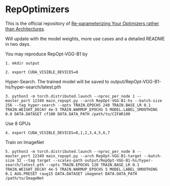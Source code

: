 # RepOptimizers

This is the official repository of [Re-parameterizing Your Optimizers rather than Architectures](https://arxiv.org/abs/2205.15242).

Will update with the model weights, more use cases and a detailed README in two days.

You may reproduce RepOpt-VGG-B1 by

```
1. mkdir output
```
```
2. export CUDA_VISIBLE_DEVICES=0
```

Hyper-Search. The trained model will be saved to output/RepOpt-VGG-B1-hs/hyper-search/latest.pth
```
3. python3 -m torch.distributed.launch --nproc_per_node 1 --master_port 12349 main_repopt.py --arch RepOpt-VGG-B1-hs --batch-size 256 --tag hyper-search --opts TRAIN.EPOCHS 240 TRAIN.BASE_LR 0.1 TRAIN.WEIGHT_DECAY 4e-5 TRAIN.WARMUP_EPOCHS 5 MODEL.LABEL_SMOOTHING 0.0 DATA.DATASET cf100 DATA.DATA_PATH /path/to/CIFAR100
```

Use 8 GPUs
```
4. export CUDA_VISIBLE_DEVICES=0,1,2,3,4,5,6,7
```

Train on ImageNet
```
5. python3 -m torch.distributed.launch --nproc_per_node 8 --master_port 12349 main_repopt.py --arch RepOpt-VGG-B1-target --batch-size 32 --tag target --scales-path output/RepOpt-VGG-B1-hs/hyper-search/latest.pth --opts TRAIN.EPOCHS 120 TRAIN.BASE_LR 0.1 TRAIN.WEIGHT_DECAY 4e-5 TRAIN.WARMUP_EPOCHS 5 MODEL.LABEL_SMOOTHING 0.1 AUG.PRESET raug15 DATA.DATASET imagenet DATA.DATA_PATH /path/to/ImageNet
```
